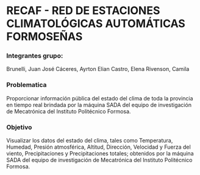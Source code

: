 # RECAF - RED DE ESTACIONES CLIMATOLÓGICAS AUTOMÁTICAS FORMOSEÑAS

### Integrantes grupo:
Brunelli, Juan José
Cáceres, Ayrton Elian
Castro, Elena
Rivenson, Camila

### Problematica
Proporcionar información pública del estado del clima de toda la provincia en tiempo real brindada por la máquina SADA del equipo de investigación de Mecatrónica del Instituto Politécnico Formosa.

### Objetivo
Visualizar los datos del estado del clima, tales como Temperatura, Humedad,
Presión atmosférica, Altitud, Dirección, Velocidad y Fuerza del viento,
Precipitaciones y Precipitaciones totales; obtenidos por la máquina SADA del equipo de investigación de Mecatrónica del Instituto Politécnico Formosa.

### 





